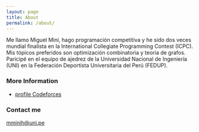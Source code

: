 ```yaml
---
layout: page
title: About
permalink: /about/
---
```


Me llamo Miguel Miní, hago programación competitiva y he sido dos veces mundial finalista en la 
International Collegiate Programming Contest (ICPC). Mis tópicos preferidos son optimización combinatoria
y teoría de grafos. Paricipé en el equipo de ajedrez de la Universidad Nacional de Ingeniería (UNI) en 
la Federación Deportista Universitaria del Perú (FEDUP).

### More Information

- [profile Codeforces](https://codeforces.com/profile/Bashca)

### Contact me

[mminih@uni.pe](mailto:mminih@uni.pe)